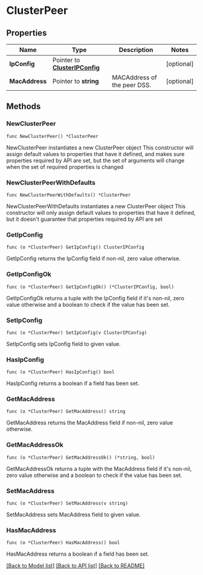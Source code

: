 # ClusterPeer

## Properties

Name | Type | Description | Notes
------------ | ------------- | ------------- | -------------
**IpConfig** | Pointer to [**ClusterIPConfig**](clusterIPConfig.md) |  | [optional] 
**MacAddress** | Pointer to **string** | MACAddress of the peer DSS. | [optional] 

## Methods

### NewClusterPeer

`func NewClusterPeer() *ClusterPeer`

NewClusterPeer instantiates a new ClusterPeer object
This constructor will assign default values to properties that have it defined,
and makes sure properties required by API are set, but the set of arguments
will change when the set of required properties is changed

### NewClusterPeerWithDefaults

`func NewClusterPeerWithDefaults() *ClusterPeer`

NewClusterPeerWithDefaults instantiates a new ClusterPeer object
This constructor will only assign default values to properties that have it defined,
but it doesn't guarantee that properties required by API are set

### GetIpConfig

`func (o *ClusterPeer) GetIpConfig() ClusterIPConfig`

GetIpConfig returns the IpConfig field if non-nil, zero value otherwise.

### GetIpConfigOk

`func (o *ClusterPeer) GetIpConfigOk() (*ClusterIPConfig, bool)`

GetIpConfigOk returns a tuple with the IpConfig field if it's non-nil, zero value otherwise
and a boolean to check if the value has been set.

### SetIpConfig

`func (o *ClusterPeer) SetIpConfig(v ClusterIPConfig)`

SetIpConfig sets IpConfig field to given value.

### HasIpConfig

`func (o *ClusterPeer) HasIpConfig() bool`

HasIpConfig returns a boolean if a field has been set.

### GetMacAddress

`func (o *ClusterPeer) GetMacAddress() string`

GetMacAddress returns the MacAddress field if non-nil, zero value otherwise.

### GetMacAddressOk

`func (o *ClusterPeer) GetMacAddressOk() (*string, bool)`

GetMacAddressOk returns a tuple with the MacAddress field if it's non-nil, zero value otherwise
and a boolean to check if the value has been set.

### SetMacAddress

`func (o *ClusterPeer) SetMacAddress(v string)`

SetMacAddress sets MacAddress field to given value.

### HasMacAddress

`func (o *ClusterPeer) HasMacAddress() bool`

HasMacAddress returns a boolean if a field has been set.


[[Back to Model list]](../README.md#documentation-for-models) [[Back to API list]](../README.md#documentation-for-api-endpoints) [[Back to README]](../README.md)


